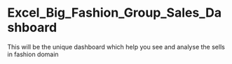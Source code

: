 # Excel_Big_Fashion_Group_Sales_Dashboard
This will be the unique dashboard which help you see and analyse the sells in fashion domain
